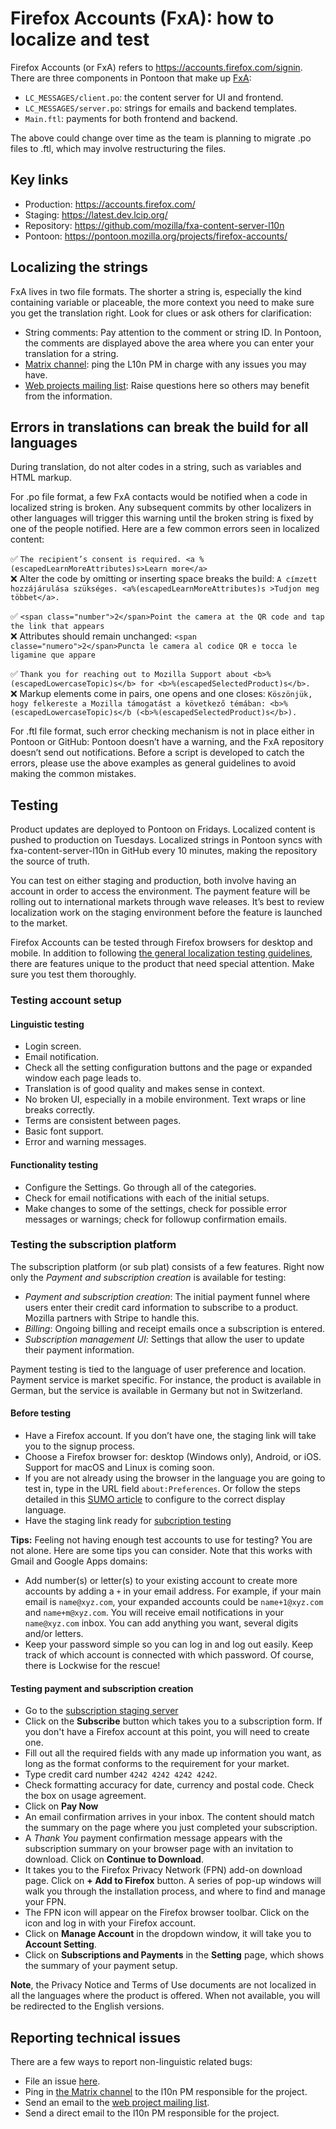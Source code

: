 # Firefox Accounts (FxA): how to localize and test

Firefox Accounts (or FxA) refers to https://accounts.firefox.com/signin. There are three components in Pontoon that make up [FxA](https://pontoon.mozilla.org/projects/firefox-accounts/):

* `LC_MESSAGES/client.po`: the content server for UI and frontend.
* `LC_MESSAGES/server.po`: strings for emails and backend templates.
* `Main.ftl`: payments for both frontend and backend.

The above could change over time as the team is planning to migrate .po files to .ftl, which may involve restructuring the files.

## Key links

* Production: https://accounts.firefox.com/
* Staging: https://latest.dev.lcip.org/
* Repository: https://github.com/mozilla/fxa-content-server-l10n
* Pontoon: https://pontoon.mozilla.org/projects/firefox-accounts/

## Localizing the strings

FxA lives in two file formats. The shorter a string is, especially the kind containing variable or placeable, the more context you need to make sure you get the translation right. Look for clues or ask others for clarification:

* String comments: Pay attention to the comment or string ID. In Pontoon, the comments are displayed above the area where you can enter your translation for a string.
* [Matrix channel](https://chat.mozilla.org/#/room/#l10n-community:mozilla.org): ping the L10n PM in charge with any issues you may have.
* [Web projects mailing list](https://groups.google.com/g/mozilla.dev.l10n.web): Raise questions here so others may benefit from the information.

## Errors in translations can break the build for all languages

During translation, do not alter codes in a string, such as variables and HTML markup.

For .po file format, a few FxA contacts would be notified when a code in localized string is broken. Any subsequent commits by other localizers in other languages will trigger this warning until the broken string is fixed by one of the people notified. Here are a few common errors seen in localized content:

✅ `The recipient’s consent is required. <a %(escapedLearnMoreAttributes)s>Learn more</a>`<br>
❌ Alter the code by omitting or inserting space breaks the build: `A címzett hozzájárulása szükséges. <a%(escapedLearnMoreAttributes)s >Tudjon meg többet</a>.`

✅ `<span class="number">2</span>Point the camera at the QR code and tap the link that appears`<br>
❌ Attributes should remain unchanged: `<span classe="numero">2</span>Puncta le camera al codice QR e tocca le ligamine que appare`

✅ `Thank you for reaching out to Mozilla Support about <b>%(escapedLowercaseTopic)s</b> for <b>%(escapedSelectedProduct)s</b>.`<br>
❌  Markup elements come in pairs, one opens and one closes: `Köszönjük, hogy felkereste a Mozilla támogatást a következő témában: <b>%(escapedLowercaseTopic)s</b (<b>%(escapedSelectedProduct)s</b>).`

For .ftl file format, such error checking mechanism is not in place either in Pontoon or GitHub: Pontoon doesn’t have a warning, and the FxA repository doesn’t send out notifications. Before a script is developed to catch the errors, please use the above examples as general guidelines to avoid making the common mistakes.

## Testing

Product updates are deployed to Pontoon on Fridays. Localized content is pushed to production on Tuesdays. Localized strings in Pontoon syncs with fxa-content-server-l10n in GitHub every 10 minutes, making the repository the source of truth.

You can test on either staging and production, both involve having an account in order to access the environment. The payment feature will be rolling out to international markets through wave releases. It’s best to review localization work on the staging environment before the feature is launched to the market.

Firefox Accounts can be tested through Firefox browsers for desktop and mobile. In addition to following [the general localization testing guidelines](../products/l10n_testing.md), there are features unique to the product that need special attention. Make sure you test them thoroughly.

### Testing account setup

#### Linguistic testing

* Login screen.
* Email notification.
* Check all the setting configuration buttons and the page or expanded window each page leads to.
* Translation is of good quality and makes sense in context.
* No broken UI, especially in a mobile environment. Text wraps or line breaks correctly.
* Terms are consistent between pages.
* Basic font support.
* Error and warning messages.

#### Functionality testing

* Configure the Settings. Go through all of the categories.
* Check for email notifications with each of the initial setups.
* Make changes to some of the settings, check for possible error messages or warnings; check for followup confirmation emails.

### Testing the subscription platform

The subscription platform (or sub plat) consists of a few features. Right now only the _Payment and subscription creation_ is available for testing:

* _Payment and subscription creation_: The initial payment funnel where users enter their credit card information to subscribe to a product. Mozilla partners with Stripe to handle this.
* _Billing_: Ongoing billing and receipt emails once a subscription is entered.
* _Subscription management UI_: Settings that allow the user to update their payment information.

Payment testing is tied to the language of user preference and location. Payment service is market specific. For instance, the product is available in German, but the service is available in Germany but not in Switzerland.

#### Before testing

* Have a Firefox account. If you don’t have one, the staging link will take you to the signup process.
* Choose a Firefox browser for: desktop (Windows only), Android, or iOS. Support for macOS and Linux is coming soon.
* If you are not already using the browser in the language you are going to test in, type in the URL field `about:Preferences`. Or follow the steps detailed in this [SUMO article](https://support.mozilla.org/en-US/kb/choose-display-languages-multilingual-web-pages) to configure to the correct display language.
* Have the staging link ready for [subcription testing](accounts.stage.mozaws.net/subscriptions/products/prod_HEJ13uxjG4Rj6L?plan=plan_HEJ1l12p1taV7I)

**Tips:** Feeling not having enough test accounts to use for testing? You are not alone. Here are some tips you can consider. Note that this works with Gmail and Google Apps domains:

* Add number(s) or letter(s) to your existing account to create more accounts by adding a `+` in your email address. For example, if your main email is `name@xyz.com`, your expanded accounts could be `name+1@xyz.com` and `name+m@xyz.com`. You will receive email notifications in your `name@xyz.com` inbox. You can add anything you want, several digits and/or letters.
* Keep your password simple so you can log in and log out easily. Keep track of which account is connected with which password. Of course, there is Lockwise for the rescue!

#### Testing payment and subscription creation

* Go to the [subscription staging server](accounts.stage.mozaws.net/subscriptions/products/prod_HEJ13uxjG4Rj6L?plan=plan_HEJ1l12p1taV7I)
* Click on the **Subscribe** button which takes you to a subscription form. If you don't have a Firefox account at this point, you will need to create one.
* Fill out all the required fields with any made up information you want, as long as the format conforms to the requirement for your market.
* Type credit card number `4242 4242 4242 4242`.
* Check formatting accuracy for date, currency and postal code. Check the box on usage agreement.
* Click on **Pay Now**
* An email confirmation arrives in your inbox. The content should match the summary on the page where you just completed your subscription.
* A *Thank You* payment confirmation message appears with the subscription summary on your browser page with an invitation to download. Click on **Continue to Download**.
* It takes you to the Firefox Privacy Network (FPN) add-on download page. Click on **+ Add to Firefox** button. A series of pop-up windows will walk you through the installation process, and where to find and manage your FPN.
* The FPN icon will appear on the Firefox browser toolbar. Click on the icon and log in with your Firefox account.
* Click on **Manage Account** in the dropdown window, it will take you to **Account Setting**.
* Click on **Subscriptions and Payments** in the **Setting** page, which shows the summary of your payment setup.

**Note**, the Privacy Notice and Terms of Use documents are not localized in all the languages where the product is offered. When not available, you will be redirected to the English versions.

## Reporting technical issues

There are a few ways to report non-linguistic related bugs:

* File an issue [here](https://github.com/mozilla/fxa-content-server-l10n/issues).
* Ping in [the Matrix channel](https://chat.mozilla.org/#/room/#l10n-community:mozilla.org) to the l10n PM responsible for the project.
* Send an email to the [web project mailing list](https://groups.google.com/g/mozilla.dev.l10n.web).
* Send a direct email to the l10n PM responsible for the project.
